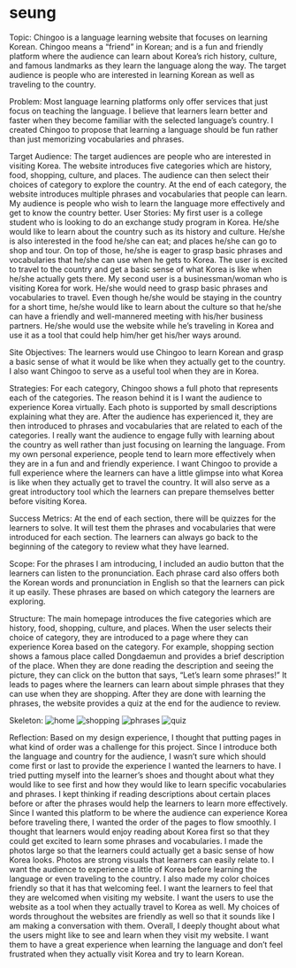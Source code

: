 # seung

Topic: Chingoo is a language learning website that focuses on learning Korean. Chingoo means a “friend” in Korean; and is a fun and friendly platform where the audience can learn about Korea’s rich history, culture, and famous landmarks as they learn the language along the way. The target audience is people who are interested in learning Korean as well as traveling to the country.

Problem: Most language learning platforms only offer services that just focus on teaching the language. I believe that learners learn better and faster when they become familiar with the selected language’s country. I created Chingoo to propose that learning a language should be fun rather than just memorizing vocabularies and phrases. 

Target Audience: The target audiences are people who are interested in visiting Korea. The website introduces five categories which are history, food, shopping, culture, and places. The audience can then select their choices of category to explore the country. At the end of each category, the website introduces multiple phrases and vocabularies that people can learn. My audience is people who wish to learn the language more effectively and get to know the country better. 
User Stories: My first user is a college student who is looking to do an exchange study program in Korea. He/she would like to learn about the country such as its history and culture. He/she is also interested in the food he/she can eat; and places he/she can go to shop and tour. On top of those, he/she is eager to grasp basic phrases and vocabularies that he/she can use when he gets to Korea. The user is excited to travel to the country and get a basic sense of what Korea is like when he/she actually gets there.
	My second user is a businessman/woman who is visiting Korea for work. He/she would need to grasp basic phrases and vocabularies to travel. Even though he/she would be staying in the country for a short time, he/she would like to learn about the culture so that he/she can have a friendly and well-mannered meeting with his/her business partners. He/she would use the website while he’s traveling in Korea and use it as a tool that could help him/her get his/her ways around.

Site Objectives: The learners would use Chingoo to learn Korean and grasp a basic sense of what it would be like when they actually get to the country. I also want Chingoo to serve as a useful tool when they are in Korea.

Strategies: For each category, Chingoo shows a full photo that represents each of the categories. The reason behind it is I want the audience to experience Korea virtually. Each photo is supported by small descriptions explaining what they are. After the audience has experienced it, they are then introduced to phrases and vocabularies that are related to each of the categories. I really want the audience to engage fully with learning about the country as well rather than just focusing on learning the language. From my own personal experience, people tend to learn more effectively when they are in a fun and and friendly experience. I want Chingoo to provide a full experience where the learners can have a little glimpse into what Korea is like when they actually get to travel the country. It will also serve as a great introductory tool which the learners can prepare themselves better before visiting Korea.

Success Metrics: At the end of each section, there will be quizzes for the learners to solve. It will test them the phrases and vocabularies that were introduced for each section. The learners can always go back to the beginning of the category to review what they have learned.

Scope: For the phrases I am introducing, I included an audio button that the learners can listen to the pronunciation. Each phrase card also offers both the Korean words and pronunciation in English so that the learners can pick it up easily. These phrases are based on which category the learners are exploring.

Structure: The main homepage introduces the five categories which are history, food, shopping, culture, and places. When the user selects their choice of category, they are introduced to a page where they can experience Korea based on the category. For example, shopping section shows a famous place called Dongdaemun and provides a brief description of the place. When they are done reading the description and seeing the picture, they can click on the button that says, “Let’s learn some phrases!” It leads to pages where the learners can learn about simple phrases that they can use when they are shopping. After they are done with learning the phrases, the website provides a quiz at the end for the audience to review. 

Skeleton: 
![home](https://cloud.githubusercontent.com/assets/25942653/24723920/4a7a4c3e-1a17-11e7-9de1-383cfa4e4834.png)
![shopping](https://cloud.githubusercontent.com/assets/25942653/24723918/4a7731fc-1a17-11e7-9c7a-eb9b709325c9.png)
![phrases](https://cloud.githubusercontent.com/assets/25942653/24723919/4a784010-1a17-11e7-875c-f00e64cbbb7e.png)
![quiz](https://cloud.githubusercontent.com/assets/25942653/24723917/4a747458-1a17-11e7-9cd6-42f1530d9c45.png)

Reflection: Based on my design experience, I thought that putting pages in what kind of order was a challenge for this project. Since I introduce both the language and country for the audience, I wasn’t sure which should come first or last to provide the experience I wanted the learners to have. I tried putting myself into the learner’s shoes and thought about what they would like to see first and how they would like to learn specific vocabularies and phrases. I kept thinking if reading descriptions about certain places before or after the phrases would help the learners to learn more effectively. Since I wanted this platform to be where the audience can experience Korea before traveling there, I wanted the order of the pages to flow smoothly. 
	I thought that learners would enjoy reading about Korea first so that they could get excited to learn some phrases and vocabularies. I made the photos large so that the learners could actually get a basic sense of how Korea looks. Photos are strong visuals that learners can easily relate to. I want the audience to experience a little of Korea before learning the language or even traveling to the country. 
	I also made my color choices friendly so that it has that welcoming feel. I want the learners to feel that they are welcomed when visiting my website. I want the users to use the website as a tool when they actually travel to Korea as well. My choices of words throughout the websites are friendly as well so that it sounds like I am making a conversation with them. 
	Overall, I deeply thought about what the users might like to see and learn when they visit my website. I want them to have a great experience when learning the language and don’t feel frustrated when they actually visit Korea and try to learn Korean.


